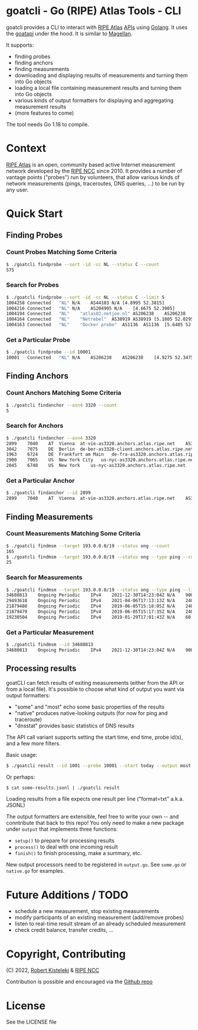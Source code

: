 # goatcli - Go (RIPE) Atlas Tools - CLI

goatcli provides a CLI to interact with [RIPE Atlas](https://atlas.ripe.net/) [APIs](https://atlas.ripe.net/api/v2/) using [Golang](https://go.dev/). It uses the [goatapi](https://github.com/robert-kisteleki/goatapi/) under the hood. It is similar to [Magellan](https://github.com/RIPE-NCC/ripe-atlas-tools).

It supports:
* finding probes
* finding anchors
* finding measurements
* downloading and displaying results of measurements and turning them into Go objects
* loading a local file containing measurement results and turning them into Go objects
* various kinds of output formatters for displaying and aggregating measurement results
* (more features to come)

The tool needs Go 1.18 to compile.

# Context

[RIPE Atlas](https://atlas.ripe.net) is an open, community based active Internet
measurement network developed by the [RIPE NCC](https://www.ripe.net/) since 2010.
It provides a number of vantage points ("probes") run by volunteers, that allow
various kinds of network measurements (pings, traceroutes, DNS queries, ...) to
be run by any user.


# Quick Start

## Finding Probes

### Count Probes Matching Some Criteria

```sh
$ ./goatcli findprobe --sort -id -cc NL --status C --count
575
```

### Search for Probes

```sh
$ ./goatcli findprobe --sort -id -cc NL --status C --limit 5
1004258	Connected	"NL" N/A	AS44103 N/A	[4.8995 52.3815]
1004216	Connected	"NL" N/A	AS204995 N/A	[4.6675 52.3905]
1004194	Connected	"NL"	"atlas02.netjoe.nl"	AS206238	AS206238	[6.0915 52.5095]
1004164	Connected	"NL"	"Netrebel"	AS38919	AS38919	[5.1805 52.0295]
1004163	Connected	"NL"	"Docker probe"	AS1136	AS1136	[5.6405 52.0385]
```


### Get a Particular Probe

```sh
$ ./goatcli findprobe --id 10001
10001	Connected	"NL" N/A	AS206238	AS206238	[4.9275 52.3475]
```

## Finding Anchors

### Count Anchors Matching Some Criteria

```sh
$ ./goatcli findanchor --asn4 3320 --count
5
```

### Search for Anchors

```sh
$ ./goatcli findanchor --asn4 3320
2899	7040	AT	Vienna	at-vie-as3320.anchors.atlas.ripe.net	AS3320	AS3320	[16.392002 48.193092]
3042	7075	DE	Berlin	de-ber-as3320-client.anchors.atlas.ripe.net	AS3320	AS3320	[13.422857 52.54575]
1963	6724	DE	Frankfurt am Main	de-fra-as3320.anchors.atlas.ripe.net	AS3320	AS3320	[8.682127 50.110924]
2900	7065	US	New York City	us-nyc-as3320.anchors.atlas.ripe.net	AS3320	AS3320	[-74.00833 40.717663]
2045	6748	US	New York	us-nyc-as3320.anchors.atlas.ripe.net	AS3320	AS3320	[-74.00831 40.717728]
```


### Get a Particular Anchor

```sh
$ ./goatcli findanchor --id 2899
2899	7040	AT	Vienna	at-vie-as3320.anchors.atlas.ripe.net	AS3320	AS3320	[16.392002 48.193092]
```

## Finding Measurements

### Count Measurements Matching Some Criteria

```sh
$ ./goatcli findmsm --target 193.0.0.0/19 --status ong --count
165
$ ./goatcli findmsm --target 193.0.0.0/19 --status ong --type ping --count
25
```

### Search for Measurements

```sh
$ ./goatcli findmsm --target 193.0.0.0/19 --status ong --type ping --limit 5
34680813	Ongoing	Periodic	IPv4	2021-12-30T14:23:04Z N/A	900	27	ping	k.root-servers.net
29493618	Ongoing	Periodic	IPv4	2021-04-06T17:13:13Z N/A	240	5	ping	ripe.net
21879480	Ongoing	Periodic	IPv4	2019-06-05T15:18:05Z N/A	240	50	ping	ripe.net
21879479	Ongoing	Periodic	IPv4	2019-06-05T15:17:35Z N/A	240	50	ping	ripe.net
19230504	Ongoing	Periodic	IPv4	2019-01-29T17:01:43Z N/A	60	50	ping	ping.ripe.net
```

### Get a Particular Measurement

```sh
$ ./goatcli findmsm --id 34680813
34680813	Ongoing	Periodic	IPv4	2021-12-30T14:23:04Z N/A	900	27	ping	k.root-servers.net
```

## Processing results

goatCLI can fetch results of exiting measurements (either from the API or from a local file). It's possible to choose what kind of output you want via output formatters:
* "some" and "most" echo some basic properties of the results
* "native" produces native-looking outputs (for now for ping and traceroute)
* "dnsstat" provides basic statistics of DNS results

The API call variant supports setting the start time, end time, probe id(s), and a few more filters.

Basic usage:

```sh
$ ./goatcli result --id 1001 --probe 10001 --start today --output most
```

Or perhaps:

```sh
$ cat some-results.jsonl | ./goatcli result
```

Loading results from a file expects one result per line ("format=txt" a.k.a. JSONL)

The output formatters are extensible, feel free to write your own -- and conntribute that back to this repo! You only need to make a new package under `output` that implements three functions:
* `setup()` to prepare for processing results
* `process()` to deal with one incoming result
* `finish()` to finish processing, make a summary, etc.

New output processors need to be registered in `output.go`. See `some.go` or `native.go` for examples.

# Future Additions / TODO

* schedule a new measurement, stop existing measurements
* modify participants of an existing measurement (add/remove probes)
* listen to real-time result stream of an already scheduled measurement
* check credit balance, transfer credits, ...

# Copyright, Contributing

(C) 2022, [Robert Kisteleki](https://kistel.eu/) & [RIPE NCC](https://www.ripe.net)

Contribution is possible and encouraged via the [Github repo]("https://github.com/robert-kisteleki/goatcli/")

# License

See the LICENSE file
